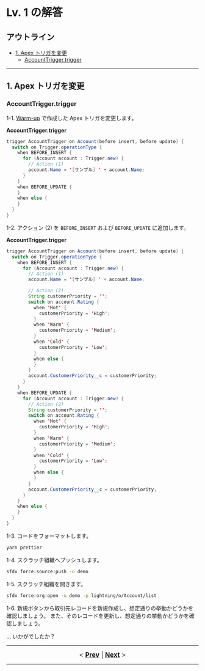 # Lv. 1 の解答

## アウトライン

- [1. Apex トリガを変更](#1-apex-トリガを変更)
  - [AccountTrigger.trigger](#accounttriggertrigger)

---

## 1. Apex トリガを変更

### AccountTrigger.trigger

1-1. [Warm-up](warm-up-answer.md#accounttriggertrigger) で作成した Apex トリガを変更します。

**AccountTrigger.trigger**

```java
trigger AccountTrigger on Account(before insert, before update) {
  switch on Trigger.operationType {
    when BEFORE_INSERT {
      for (Account account : Trigger.new) {
        // Action (1)
        account.Name = '[サンプル] ' + account.Name;
      }
    }
    when BEFORE_UPDATE {
    }
    when else {
    }
  }
}
```

1-2. アクション (2) を `BEFORE_INSERT` および `BEFORE_UPDATE` に追加します。

**AccountTrigger.trigger**

```java
trigger AccountTrigger on Account(before insert, before update) {
  switch on Trigger.operationType {
    when BEFORE_INSERT {
      for (Account account : Trigger.new) {
        // Action (1)
        account.Name = '[サンプル] ' + account.Name;

        // Action (2)
        String customerPriority = '';
        switch on account.Rating {
          when 'Hot' {
            customerPriority = 'High';
          }
          when 'Warm' {
            customerPriority = 'Medium';
          }
          when 'Cold' {
            customerPriority = 'Low';
          }
          when else {
          }
        }
        account.CustomerPriority__c = customerPriority;
      }
    }
    when BEFORE_UPDATE {
      for (Account account : Trigger.new) {
        // Action (2)
        String customerPriority = '';
        switch on account.Rating {
          when 'Hot' {
            customerPriority = 'High';
          }
          when 'Warm' {
            customerPriority = 'Medium';
          }
          when 'Cold' {
            customerPriority = 'Low';
          }
          when else {
          }
        }
        account.CustomerPriority__c = customerPriority;
      }
    }
    when else {
    }
  }
}
```

1-3. コードをフォーマットします。

```sh
yarn prettier
```

1-4. スクラッチ組織へプッシュします。

```sh
sfdx force:source:push -u demo
```

1-5. スクラッチ組織を開きます。

```sh
sfdx force:org:open -u demo -p lightning/o/Account/list
```

1-6. 新規ボタンから取引先レコードを新規作成し、想定通りの挙動かどうかを確認しましょう。
また、そのレコードを更新し、想定通りの挙動かどうかを確認しましょう。

... いかがでしたか？

---

<div style="text-align:center;font-size:120%;">
  &lt
  <a href="./level-01.md"><b>Prev</b></a>
  |
  <a href="./level-02.md"><b>Next</b></a>
  &gt
</div>

---
